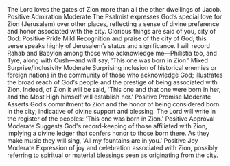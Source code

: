<sentimentAnalysis>
    <psalm number="87">
        <!-- Psalm 87:1 -->
        <verse number="1">
            <text>The Lord loves the gates of Zion more than all the other dwellings of Jacob.</text>
            <polarity>Positive</polarity>
            <emotion>Admiration</emotion>
            <intensity>Moderate</intensity>
            <context>The Psalmist expresses God’s special love for Zion (Jerusalem) over other places, reflecting a sense of divine preference and honor associated with the city.</context>
        </verse>
        <!-- Psalm 87:2 -->
        <verse number="2">
            <text>Glorious things are said of you, city of God:</text>
            <polarity>Positive</polarity>
            <emotion>Pride</emotion>
            <intensity>Mild</intensity>
            <context>Recognition and praise of the city of God; this verse speaks highly of Jerusalem’s status and significance.</context>
        </verse>
        <!-- Psalm 87:3 -->
        <verse number="3">
            <text>I will record Rahab and Babylon among those who acknowledge me—Philistia too, and Tyre, along with Cush—and will say, 'This one was born in Zion.'</text>
            <polarity>Mixed</polarity>
            <emotion>Surprise/Inclusivity</emotion>
            <intensity>Moderate</intensity>
            <context>Surprising inclusion of historical enemies or foreign nations in the community of those who acknowledge God; illustrates the broad reach of God’s people and the prestige of being associated with Zion.</context>
        </verse>
        <!-- Psalm 87:4 -->
        <verse number="4">
            <text>Indeed, of Zion it will be said, 'This one and that one were born in her, and the Most High himself will establish her.'</text>
            <polarity>Positive</polarity>
            <emotion>Promise</emotion>
            <intensity>Moderate</intensity>
            <context>Asserts God’s commitment to Zion and the honor of being considered born in the city; indicative of divine support and blessing.</context>
        </verse>
        <!-- Psalm 87:5 -->
        <verse number="5">
            <text>The Lord will write in the register of the peoples: 'This one was born in Zion.'</text>
            <polarity>Positive</polarity>
            <emotion>Approval</emotion>
            <intensity>Moderate</intensity>
            <context>Suggests God's record-keeping of those affiliated with Zion, implying a divine ledger that confers honor to those born there.</context>
        </verse>
        <!-- Psalm 87:6 -->
        <verse number="6">
            <text>As they make music they will sing, 'All my fountains are in you.'</text>
            <polarity>Positive</polarity>
            <emotion>Joy</emotion>
            <intensity>Moderate</intensity>
            <context>Expression of joy and celebration associated with Zion, possibly referring to spiritual or material blessings seen as originating from the city.</context>
        </verse>
    </psalm>
</sentimentAnalysis>